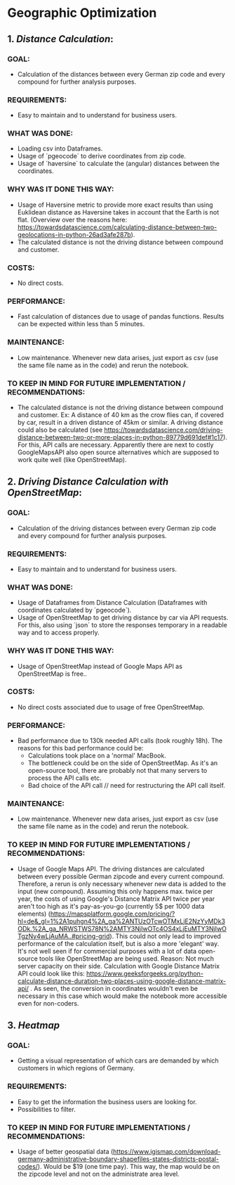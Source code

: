 # Geographic Optimization

## 1. *Distance Calculation*:

### GOAL:
- Calculation of the distances between every German zip code and every compound for further analysis purposes.

### REQUIREMENTS:
- Easy to maintain and to understand for business users.

### WHAT WAS DONE:
 - Loading csv into Dataframes.
 - Usage of ´pgeocode´ to derive coordinates from zip code.
 - Usage of ´haversine´ to calculate the (angular) distances between the coordinates.

### WHY WAS IT DONE THIS WAY:
 - Usage of Haversine metric to provide more exact results than using Euklidean distance as Haversine takes in account that the Earth is not flat. 
 (Overview over the reasons here: https://towardsdatascience.com/calculating-distance-between-two-geolocations-in-python-26ad3afe287b).
- The calculated distance is not the driving distance between compound and customer. 

### COSTS:
- No direct costs. 

### PERFORMANCE:
- Fast calculation of distances due to usage of pandas functions. Results can be expected within less than 5 minutes.

### MAINTENANCE:
- Low maintenance. Whenever new data arises, just export as csv (use the same file name as in the code) and rerun the notebook.

### TO KEEP IN MIND FOR FUTURE IMPLEMENTATION / RECOMMENDATIONS:
- The calculated distance is not the driving distance between compound and customer. Ex: A distance of 40 km as the crow flies can, if covered by car, result in a driven distance of 45km or similar. A driving distance could also be calculated (see https://towardsdatascience.com/driving-distance-between-two-or-more-places-in-python-89779d691def#1c17). For this, API calls are necessary. Apparently there are next to costly GoogleMapsAPI also open source alternatives which are supposed to work quite well (like OpenStreetMap).


## 2. *Driving Distance Calculation with OpenStreetMap*:

### GOAL:
- Calculation of the driving distances between every German zip code and every compound for further analysis purposes.

### REQUIREMENTS:
- Easy to maintain and to understand for business users.

### WHAT WAS DONE:
- Usage of Dataframes from Distance Calculation (Dataframes with coordinates calculated by ´pgeocode´).
- Usage of OpenStreetMap to get driving distance by car via API requests. For this, also using ´json´ to store the responses temporary in a readable way and to access properly.

### WHY WAS IT DONE THIS WAY:
- Usage of OpenStreetMap instead of Google Maps API as OpenStreetMap is free..

### COSTS:
- No direct costs associated due to usage of free OpenStreetMap.

### PERFORMANCE:
- Bad performance due to 130k needed API calls (took roughly 18h). 
The reasons for this bad performance could be:
  - Calculations took place on a 'normal' MacBook.
  - The bottleneck could be on the side of OpenStreetMap. As it's an open-source tool, there are probably not that many servers to process the API 
    calls etc. 
  - Bad choice of the API call // need for restructuring the API call itself. 

### MAINTENANCE:
- Low maintenance. Whenever new data arises, just export as csv (use the same file name as in the code) and rerun the notebook.

### TO KEEP IN MIND FOR FUTURE IMPLEMENTATIONS / RECOMMENDATIONS:
- Usage of Google Maps API.
The driving distances are calculated between every possible German zipcode and every current compound. Therefore, a rerun is only necessary whenever new data is added to the input (new compound). Assuming this only happens max. twice per year, the costs of using Google's Distance Matrix API twice per year aren't too high as it's pay-as-you-go (currently 5$ per 1000 data elements) (https://mapsplatform.google.com/pricing/?hl=de&_gl=1%2A1puhgn4%2A_ga%2ANTUzOTcwOTMxLjE2NzYyMDk3ODk.%2A_ga_NRWSTWS78N%2AMTY3NjIwOTc4OS4xLjEuMTY3NjIwOTgzNy4wLjAuMA..#pricing-grid). This could not only lead to improved performance of the calculation itself, but is also a more 'elegant' way. It's not well seen if for commercial purposes with a lot of data open-source tools like OpenStreetMap are being used. Reason: Not much server capacity on their side. Calculation with Google Distance Matrix API could look like this:
https://www.geeksforgeeks.org/python-calculate-distance-duration-two-places-using-google-distance-matrix-api/ . As seen, the conversion in coordinates wouldn't even be necessary in this case which would make the notebook more accessible even for non-coders.


## 3. *Heatmap*

### GOAL:
- Getting a visual representation of which cars are demanded by which customers in which regions of Germany.

### REQUIREMENTS:
- Easy to get the information the business users are looking for.
- Possibilities to filter.

### TO KEEP IN MIND FOR FUTURE IMPLEMENTATIONS / RECOMMENDATIONS:
- Usage of better geospatial data (https://www.igismap.com/download-germany-administrative-boundary-shapefiles-states-districts-postal-codes/). Would be $19 (one time pay). This way, the map would be on the zipcode level and not on the administrate area level. 


